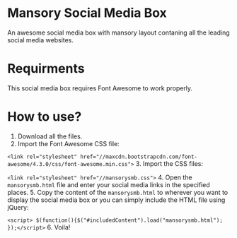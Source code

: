 # Mansory Social Media Box
An awesome social media box with mansory layout contaning all the leading social media websites.

# Requirments
This social media box requires Font Awesome to work properly.

# How to use?
1. Download all the files.
2. Import the Font Awesome CSS file:

`<link rel="stylesheet" href="//maxcdn.bootstrapcdn.com/font-awesome/4.3.0/css/font-awesome.min.css">`
3. Import the CSS files:

  `<link rel="stylesheet" href="//mansorysmb.css">`
4. Open the `mansorysmb.html` file and enter your social media links in the specified places.
5. Copy the content of the `mansorysmb.html` to wherever you want to display the social media box or you can simply include the HTML file using jQuery:

`<script> $(function(){$("#includedContent").load("mansorysmb.html"); });</script>`
6. Voila!

